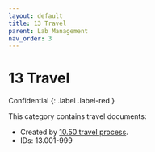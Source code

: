 ```yaml
---
layout: default
title: 13 Travel
parent: Lab Management
nav_order: 3
---
```


# 13 Travel
Confidential
{: .label .label-red }

This category contains travel documents:

- Created by [10.50 travel process](10_processes/10.50.travel.html).
- IDs: 13.001-999
